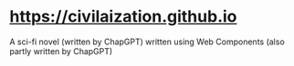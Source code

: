 # https://civilaization.github.io

A sci-fi novel (written by ChapGPT) written using Web Components (also partly written by ChapGPT)
